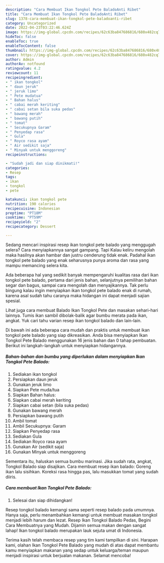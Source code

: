 ```yaml
---
description: "Cara Membuat Ikan Tongkol Pete BaladoAnti Ribet"
title: "Cara Membuat Ikan Tongkol Pete BaladoAnti Ribet"
slug: 1378-cara-membuat-ikan-tongkol-pete-baladoanti-ribet
category: Uncategorized
date: 2022-04-23T03:22:46.624Z
image: https://img-global.cpcdn.com/recipes/62c63ba847686816/680x482cq70/ikan-tongkol-pete-balado-foto-resep-utama.jpg
hideToc: false
enableToc: true
enableTocContent: false
thumbnail: https://img-global.cpcdn.com/recipes/62c63ba847686816/680x482cq70/ikan-tongkol-pete-balado-foto-resep-utama.jpg
cover: https://img-global.cpcdn.com/recipes/62c63ba847686816/680x482cq70/ikan-tongkol-pete-balado-foto-resep-utama.jpg
author: Admin
authorAv: notfound
ratingvalue: 4.2
reviewcount: 11
recipeingredient:
- " ikan tongkol"
- " daun jeruk"
- " jeruk limo"
- " Pete mudatua"
- " Bahan halus"
- " cabai merah keriting"
- " cabai setan bila suka pedas"
- " bawang merah"
- " bawang putih"
- " tomat"
- " Secukupnya Garam"
- " Penyedap rasa"
- " Gula"
- " Royco rasa ayam"
- " Air sedikit saja"
- " Minyak untuk menggoreng"
recipeinstructions:

- "Sudah jadi dan siap dinikmati!"
categories:
- Resep
tags:
- ikan
- tongkol
- pete

katakunci: ikan tongkol pete 
nutrition: 190 calories
recipecuisine: Indonesian
preptime: "PT18M"
cooktime: "PT59M"
recipeyield: "2"
recipecategory: Dessert

---
```



Sedang mencari inspirasi resep ikan tongkol pete balado yang menggugah selera? Cara menyiapkannya sangat gampang. Tapi Kalau keliru mengolah maka hasilnya akan hambar dan justru cenderung tidak enak. Padahal ikan tongkol pete balado yang enak seharusnya punya aroma dan rasa yang mampu memancing selera kita.


Ada beberapa hal yang sedikit banyak mempengaruhi kualitas rasa dari ikan tongkol pete balado, pertama dari jenis bahan, selanjutnya pemilihan bahan segar dan bagus, sampai cara mengolah dan menyajikannya. Tak perlu bingung kalau ingin menyiapkan ikan tongkol pete balado enak di rumah, karena asal sudah tahu caranya maka hidangan ini dapat menjadi sajian spesial.

Lihat juga cara membuat Balado Ikan Tongkol Pete dan masakan sehari-hari lainnya. Tumis ikan sambil dibolak-balik agar bumbu merata pada ikan, angkat. Yuk cari tahu varian resep ikan tongkol balado dan lain-lain.


Di bawah ini ada beberapa cara mudah dan praktis untuk membuat ikan tongkol pete balado yang siap dikreasikan. Anda bisa menyiapkan Ikan Tongkol Pete Balado menggunakan 16 jenis bahan dan 0 tahap pembuatan. Berikut ini langkah-langkah untuk menyiapkan hidangannya.

<!--inarticleads1-->

##### Bahan-bahan dan bumbu yang diperlukan dalam menyiapkan Ikan Tongkol Pete Balado:

1. Sediakan  ikan tongkol
1. Persiapkan  daun jeruk
1. Gunakan  jeruk limo
1. Siapkan  Pete muda/tua
1. Siapkan  Bahan halus:
1. Siapkan  cabai merah keriting
1. Siapkan  cabai setan (bila suka pedas)
1. Gunakan  bawang merah
1. Persiapkan  bawang putih
1. Ambil  tomat
1. Ambil  Secukupnya: Garam
1. Siapkan  Penyedap rasa
1. Sediakan  Gula
1. Sediakan  Royco rasa ayam
1. Gunakan  Air (sedikit saja)
1. Gunakan  Minyak untuk menggoreng


Sementara itu, haluskan semua bumbu marinasi. Jika sudah rata, angkat, Tongkol Balado siap disajikan. Cara membuat resep ikan balado: Goreng ikan lalu sisihkan. Koreksi rasa hingga pas, lalu masukkan tomat yang sudah diiris. 

<!--inarticleads2-->

##### Cara membuat Ikan Tongkol Pete Balado:


1. Selesai dan siap dihidangkan!

Resep tongkol balado kemangi sama seperti resep balado pada umumnya. Hanya saja, perlu menambahkan kemangi untuk membuat masakan tongkol menjadi lebih harum dan lezat. Resep Ikan Tongkol Balado Pedas, Begini Cara Membuatnya yang Mudah. Dijamin semua makan dengan sangat lahap! Ikan tongkol balado merupakan lauk sejuta umat di Indonesia. 

Terima kasih telah membaca resep yang tim kami tampilkan di sini. Harapan kami, olahan Ikan Tongkol Pete Balado yang mudah di atas dapat membantu kamu menyiapkan makanan yang sedap untuk keluarga/teman maupun menjadi inspirasi untuk berjualan makanan. Selamat mencoba!
